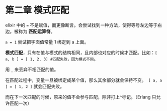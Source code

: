 # 第二章 模式匹配



elixir 中的 `=` 不是赋值，而更像断言。会尝试找到一种方法，使得等号左边等于右边。被称为 **匹配运算符**。



`a = 1` 尝试把字面值常量 1 绑定到 a 上面。



**模式匹配**，只有在值与模式的结构相同，且内部也对应的时候才匹配。比如：`[ a, b ] = [ 1, 2, 3] #匹配失败，因为模式不同`。



用 `_` 来丢弃不相匹配的值。



在匹配过程中，变量一旦被绑定成某个值，那么其余部分就会保持不变。` [ a, a ] = [ 1, 2 ]` 就会匹配失败。



而在下一次匹配的时候，原来的值不会参与匹配，除非打上`^`标记。（Erlang 只允许匹配一次）
